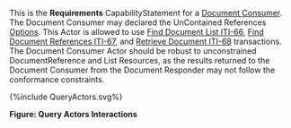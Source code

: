 This is the **Requirements** CapabilityStatement for a [Document Consumer](1331_actors_and_transactions.html#133112-document-consumer). The Document Consumer may  declared the UnContained References [Options](1332_actor_options.html). This Actor is allowed to use [Find Document List ITI-66](ITI-66.html), [Find Document References ITI-67](ITI-67.html), and [Retrieve Document ITI-68](ITI-68.html) transactions. The Document Consumer Actor should be robust to unconstrained DocumentReference and List Resources, as the results returned to the Document Consumer from the Document Responder may not follow the conformance constraints.

<div>
{%include QueryActors.svg%}
</div>

<div style="clear: left"/>

**Figure: Query Actors Interactions**

